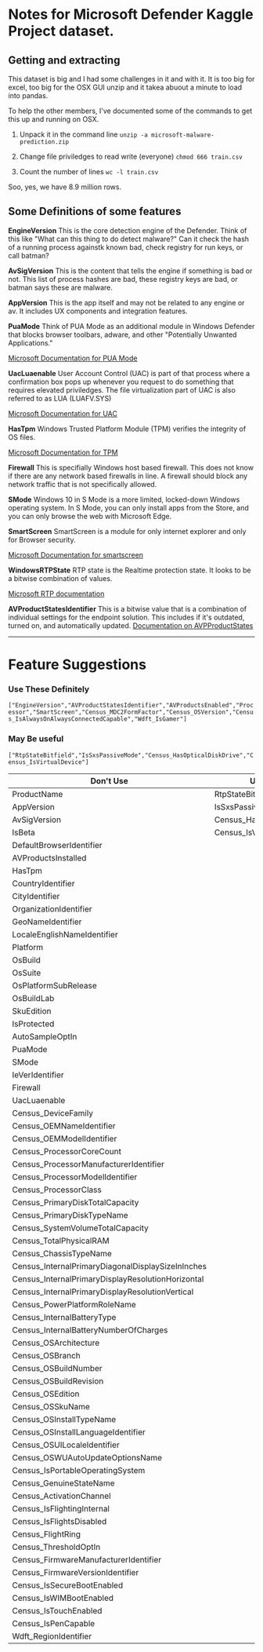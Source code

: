 # Notes for Microsoft Defender Kaggle Project dataset.

## Getting and extracting

This dataset is big and I had some challenges in it and with it. It is too big for excel, too big for the OSX GUI unzip and it takea abuout a minute to load into pandas.

To help the other members, I've documented some of the commands to get this up and running on OSX.

1. Unpack it in the command line
`unzip -a microsoft-malware-prediction.zip`

1. Change file priviledges to read write (everyone)
`chmod 666 train.csv`

1. Count the number of lines
`wc -l train.csv`

Soo, yes, we have 8.9 million rows.

## Some Definitions of some features

__EngineVersion__
This is the core detection engine of the Defender. Think of this like "What can this thing to do detect malware?" Can it check the hash of a running process againstk known bad, check registry for run keys, or call batman?

__AvSigVersion__
This is the content that tells the engine if something is bad or not. This list of process hashes are bad, these registry keys are bad, or batman says these are malware. 

__AppVersion__
This is the app itself and may not be related to any engine or av. It includes UX components and integration features.

__PuaMode__
Think of PUA Mode as an additional module in Windows Defender that blocks browser toolbars, adware, and other "Potentially Unwanted Applications."

[Microsoft Documentation for PUA Mode](https://docs.microsoft.com/en-us/windows/security/threat-protection/windows-defender-antivirus/detect-block-potentially-unwanted-apps-windows-defender-antivirus)

__UacLuaenable__
User Account Control (UAC) is part of that process where a confirmation box pops up whenever you request to do something that requires elevated priviledges. The file virtualization part of UAC is also referred to as LUA (LUAFV.SYS)

[Microsoft Documentation for UAC](https://docs.microsoft.com/en-us/windows/win32/uxguide/winenv-uac)

__HasTpm__
Windows Trusted Platform Module (TPM) verifies the integrity of OS files.

[Microsoft Documentation for TPM](https://docs.microsoft.com/en-us/windows/security/information-protection/tpm/how-windows-uses-the-tpm)

__Firewall__
This is specifially Windows host based firewall. This does not know if there are any network based firewalls in line. A firewall should block any network traffic that is not specifically allowed.


__SMode__
Windows 10 in S Mode is a more limited, locked-down Windows operating system. In S Mode, you can only install apps from the Store, and you can only browse the web with Microsoft Edge.

__SmartScreen__
SmartScreen is a module for only internet explorer and only for Browser security.

[Microsoft Documentation for smartscreen](https://support.microsoft.com/en-us/help/17443/windows-internet-explorer-smartscreen-filter-faq)

__WindowsRTPState__
RTP state is the Realtime protection state. It looks to be a bitwise combination of values.

[Microsoft RTP documentation](https://docs.microsoft.com/en-us/windows/security/threat-protection/windows-defender-antivirus/troubleshoot-windows-defender-antivirus)

__AVProductStatesIdentifier__
This is a bitwise value that is a combination of individual settings for the endpoint solution. This includes if it's outdated, turned on, and automatically updated. 
[Documentation on AVPProductStates](https://social.msdn.microsoft.com/Forums/en-US/6501b87e-dda4-4838-93c3-244daa355d7c/wmisecuritycenter2-productstate?forum=vblanguage)


----------

# Feature Suggestions

### Use These Definitely
`["EngineVersion","AVProductStatesIdentifier","AVProductsEnabled","Processor","SmartScreen","Census_MDC2FormFactor","Census_OSVersion","Census_IsAlwaysOnAlwaysConnectedCapable","Wdft_IsGamer"]`

### May Be useful
`["RtpStateBitfield","IsSxsPassiveMode","Census_HasOpticalDiskDrive","Census_IsVirtualDevice"]`

Don't Use | Unknown | Use
--- | --- | ---
ProductName | RtpStateBitfield |EngineVersion 
AppVersion | IsSxsPassiveMode | AVProductStatesIdentifier
AvSigVersion | Census_HasOpticalDiskDrive|AVProductsEnabled
IsBeta |  Census_IsVirtualDevice | Processor
DefaultBrowserIdentifier || SmartScreen
AVProductsInstalled||Census_MDC2FormFactor
HasTpm||Census_OSVersion
CountryIdentifier||Census_IsAlwaysOnAlwaysConnectedCapable
CityIdentifier||Wdft_IsGamer
OrganizationIdentifier||
GeoNameIdentifier||
LocaleEnglishNameIdentifier||
Platform||
OsBuild||
OsSuite||
OsPlatformSubRelease||
OsBuildLab||
SkuEdition||
IsProtected||
AutoSampleOptIn||
PuaMode||
SMode||
IeVerIdentifier||
Firewall||
UacLuaenable||
Census_DeviceFamily||
Census_OEMNameIdentifier||
Census_OEMModelIdentifier||
Census_ProcessorCoreCount||
Census_ProcessorManufacturerIdentifier||
Census_ProcessorModelIdentifier||
Census_ProcessorClass||
Census_PrimaryDiskTotalCapacity||
Census_PrimaryDiskTypeName||
Census_SystemVolumeTotalCapacity||
Census_TotalPhysicalRAM||
Census_ChassisTypeName||
Census_InternalPrimaryDiagonalDisplaySizeInInches||
Census_InternalPrimaryDisplayResolutionHorizontal||
Census_InternalPrimaryDisplayResolutionVertical||
Census_PowerPlatformRoleName||
Census_InternalBatteryType||
Census_InternalBatteryNumberOfCharges||
Census_OSArchitecture||
Census_OSBranch||
Census_OSBuildNumber||
Census_OSBuildRevision||
Census_OSEdition||
Census_OSSkuName||
Census_OSInstallTypeName||
Census_OSInstallLanguageIdentifier||
Census_OSUILocaleIdentifier||
Census_OSWUAutoUpdateOptionsName||
Census_IsPortableOperatingSystem||
Census_GenuineStateName||
Census_ActivationChannel||
Census_IsFlightingInternal||
Census_IsFlightsDisabled||
Census_FlightRing||
Census_ThresholdOptIn||
Census_FirmwareManufacturerIdentifier||
Census_FirmwareVersionIdentifier||
Census_IsSecureBootEnabled||
Census_IsWIMBootEnabled||
Census_IsTouchEnabled||
Census_IsPenCapable||
Wdft_RegionIdentifier||